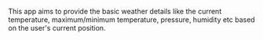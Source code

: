 This app aims to provide the basic weather details like the current temperature, maximum/minimum temperature, pressure, humidity etc based on the user's current position.
